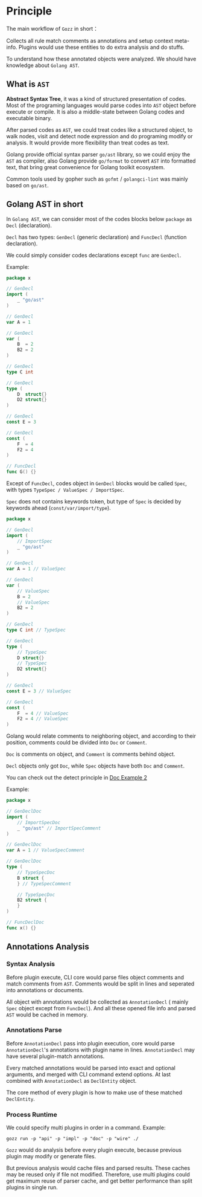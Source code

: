# Principle

The main workflow of `Gozz` in short：

Collects all rule match comments as annotations and setup context meta-info.
Plugins would use these entities to do extra analysis and do stuffs.

To understand how these annotated objects were analyzed.
We should have knowledge about `Golang AST`.

## What is `AST`

**Abstract Syntax Tree**, it was a kind of structured presentation of codes.
Most of the programing languages would parse codes into `AST` object before execute or compile.
It is also a middle-state between Golang codes and executable binary.

After parsed codes as `AST`, we could treat codes like a structured object, to walk nodes,
visit and detect node expression and do programing modify or analysis.
It would provide more flexibility than treat codes as text.

Golang provide official syntax parser `go/ast` library,
so we could enjoy the `AST` as compiler,
also Golang provide `go/format` to convert `AST` into formatted text,
that bring great convenience for Golang toolkit ecosystem.

Common tools used by gopher such as `gofmt` / `golangci-lint` was mainly based on `go/ast`.

## Golang AST in short

In `Golang AST`, we can consider most of the codes blocks below `package` as `Decl` (declaration).

`Decl` has two types: `GenDecl` (generic declaration) and `FuncDecl` (function declaration).

We could simply consider codes declarations except `func` are `GenDecl`.

Example:

```go 
package x

// GenDecl
import (
	_ "go/ast"
)

// GenDecl
var A = 1

// GenDecl
var (
	B  = 2
	B2 = 2
)

// GenDecl
type C int

// GenDecl
type (
	D  struct{}
	D2 struct{}
)

// GenDecl
const E = 3

// GenDecl
const (
	F  = 4
	F2 = 4
)

// FuncDecl
func G() {}

```

Except of `FuncDecl`, codes object in `GenDecl` blocks would be called `Spec`,
with types `TypeSpec / ValueSpec / ImportSpec`.

`Spec` does not contains keywords token,
but type of `Spec` is decided by keywords ahead (`const/var/import/type`).

```go
package x

// GenDecl
import (
	// ImportSpec
	_ "go/ast"
)

// GenDecl
var A = 1 // ValueSpec

// GenDecl
var (
	// ValueSpec
	B = 2
	// ValueSpec
	B2 = 2
)

// GenDecl
type C int // TypeSpec

// GenDecl
type (
	// TypeSpec
	D struct{}
	// TypeSpec
	D2 struct{}
)

// GenDecl
const E = 3 // ValueSpec

// GenDecl
const (
	F  = 4 // ValueSpec
	F2 = 4 // ValueSpec
)

```

Golang would relate comments to neighboring object, and according to their position,
comments could be divided into `Doc` or `Comment`.

`Doc` is comments on object, and `Comment` is comments behind object.

`Decl` objects only got `Doc`, while `Spec` objects have both `Doc` and `Comment`.

You can check out the detect principle in [Doc Example 2](plugins/doc.md#example-02)

Example:

```go
package x

// GenDeclDoc
import (
	// ImportSpecDoc
	_ "go/ast" // ImportSpecComment
)

// GenDeclDoc
var A = 1 // ValueSpecComment

// GenDeclDoc
type (
	// TypeSpecDoc
	B struct {
	} // TypeSpecComment

	// TypeSpecDoc
	B2 struct {
	}
)

// FuncDeclDoc
func x() {}

```

## Annotations Analysis

### Syntax Analysis

Before plugin execute, CLI core would parse files object comments and match comments from `AST`.
Comments would be split in lines and seperated into annotations or documents.

All object with annotations would be collected as `AnnotationDecl`
( mainly `Spec` object except from `FuncDecl`).
And all these opened file info and parsed `AST` would be cached in memory.

### Annotations Parse

Before `AnnotationDecl` pass into plugin execution,
core would parse `AnnotationDecl`'s annotations with plugin name in lines.
`AnnotationDecl` may have several plugin-match annotations.

Every matched annotations would be parsed into exact and optional arguments,
and merged with CLI command extend options.
At last combined with `AnnotationDecl` as `DeclEntity` object.

The core method of every plugin is how to make use of these matched `DeclEntity`.

### Process Runtime

We could specify multi plugins in order in a command. Example:

```shell
gozz run -p "api" -p "impl" -p "doc" -p "wire" ./
```

`Gozz` would do analysis before every plugin execute,
because previous plugin may modify or generate files.

But previous analysis would cache files and parsed results.
These caches may be reused only if file not modified.
Therefore, use multi plugins could get maximum reuse of parser cache,
and get better performance than split plugins in single run.
